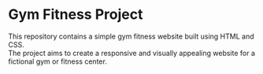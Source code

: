 <h1>Gym Fitness Project</h1>
<p>This repository contains a simple gym fitness website built using HTML and CSS.<br> The project aims to create a responsive and visually appealing website for a fictional gym or fitness center.</p>
